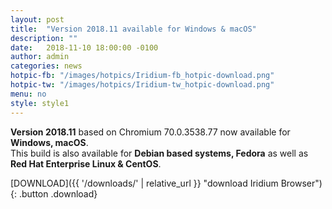 ```yaml
---
layout: post
title:  "Version 2018.11 available for Windows & macOS"
description: ""
date:   2018-11-10 18:00:00 -0100
author:	admin
categories: news
hotpic-fb: "/images/hotpics/Iridium-fb_hotpic-download.png"
hotpic-tw: "/images/hotpics/Iridium-tw_hotpic-download.png"
menu: no
style: style1
---
```


**Version 2018.11** based on Chromium 70.0.3538.77 now available for **Windows, macOS**.   
This build is also available for **Debian based systems, Fedora** as well as **Red Hat Enterprise Linux & CentOS**.    
    
[DOWNLOAD]({{ '/downloads/' | relative_url }} "download Iridium Browser"){: .button .download}     
